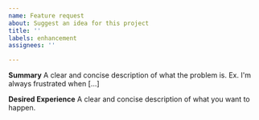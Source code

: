 ```yaml
---
name: Feature request
about: Suggest an idea for this project
title: ''
labels: enhancement
assignees: ''

---
```


**Summary**
A clear and concise description of what the problem is. Ex. I'm always frustrated when [...]

**Desired Experience**
A clear and concise description of what you want to happen.
